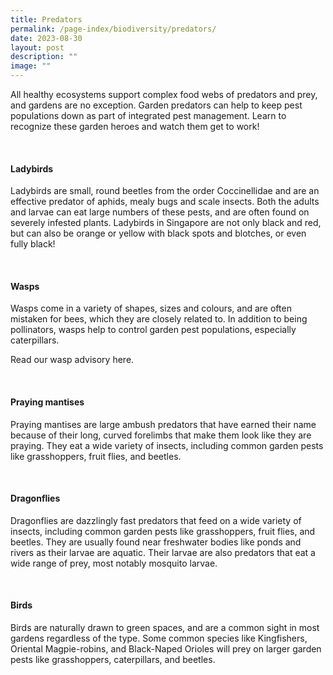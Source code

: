 ```yaml
---
title: Predators
permalink: /page-index/biodiversity/predators/
date: 2023-08-30
layout: post
description: ""
image: ""
---
```

<section>
	<p>All healthy ecosystems support complex food webs of predators and prey, and gardens are no exception. Garden predators can help to keep pest populations down as part of integrated pest management. Learn to recognize these garden heroes and watch them get to work! </p>
	<br>
</section>

<section>
	<h4>Ladybirds</h4>
	<p>Ladybirds are small, round beetles from the order Coccinellidae and are an effective predator of aphids, mealy bugs and scale insects. Both the adults and larvae can eat large numbers of these pests, and are often found on severely infested plants. Ladybirds in Singapore are not only black and red, but can also be orange or yellow with black spots and blotches, or even fully black! </p>
	<br>
</section>

<section>
	<h4>Wasps</h4>
	<p>Wasps come in a variety of shapes, sizes and colours, and are often mistaken for bees, which they are closely related to. In addition to being pollinators, wasps help to control garden pest populations, especially caterpillars.</p>
	<p>Read our wasp advisory here.</p>
	<br>
</section>

<section>
	<h4>Praying mantises</h4>
	<p>Praying mantises are large ambush predators that have earned their name because of their long, curved forelimbs that make them look like they are praying. They eat a wide variety of insects, including common garden pests like grasshoppers, fruit flies, and beetles.</p>
	<br>
</section>

<section>
	<h4>Dragonflies</h4>
	<p>Dragonflies are dazzlingly fast predators that feed on a wide variety of insects, including common garden pests like grasshoppers, fruit flies, and beetles. They are usually found near freshwater bodies like ponds and rivers as their larvae are aquatic. Their larvae are also predators that eat a wide range of prey, most notably mosquito larvae.</p>
	<br>
</section>

<section>
	<h4>Birds</h4>
	<p>Birds are naturally drawn to green spaces, and are a common sight in most gardens regardless of the type. Some common species like Kingfishers, Oriental Magpie-robins, and Black-Naped Orioles will prey on larger garden pests like grasshoppers, caterpillars, and beetles.</p>
	<br>
</section>